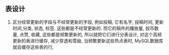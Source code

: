 ## 表设计
1. 区分经常更新的字段与不经常更新的字段, 例如投稿, 它有名字, 投稿时间, 更新时间,分类, 状态, 标签. 这些都是不经常更新的.
而它的稿件的播放量, 投币数量, 点赞, 收藏, 这些都是频繁更新的, 所以就把它们进行分表设计, 对这个高频更新的表进行缓存, 减少穿透和雪崩, 当频繁更新这些热点表时, MySQL数据库就会缓存这些表的行, 